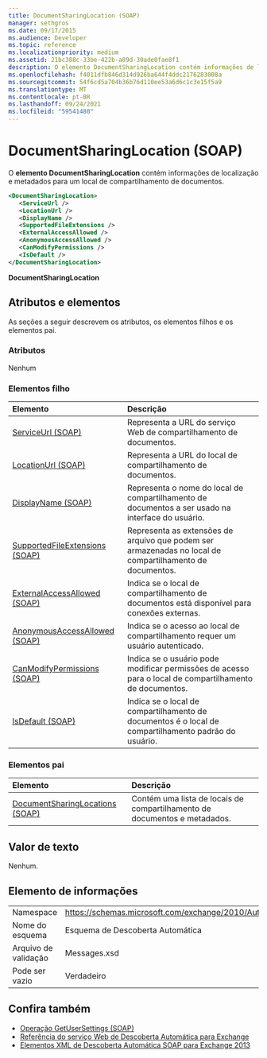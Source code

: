 ```yaml
---
title: DocumentSharingLocation (SOAP)
manager: sethgros
ms.date: 09/17/2015
ms.audience: Developer
ms.topic: reference
ms.localizationpriority: medium
ms.assetid: 21bc388c-33be-422b-a89d-30ade0fae8f1
description: O elemento DocumentSharingLocation contém informações de localização e metadados para um local de compartilhamento de documentos.
ms.openlocfilehash: f4011dfb846d314d926ba644f4ddc2176283008a
ms.sourcegitcommit: 54f6cd5a704b36b76d110ee53a6d6c1c3e15f5a9
ms.translationtype: MT
ms.contentlocale: pt-BR
ms.lasthandoff: 09/24/2021
ms.locfileid: "59541480"
---
```

# <a name="documentsharinglocation-soap"></a>DocumentSharingLocation (SOAP)

O **elemento DocumentSharingLocation** contém informações de localização e metadados para um local de compartilhamento de documentos. 
  
```XML
<DocumentSharingLocation>
   <ServiceUrl />
   <LocationUrl />
   <DisplayName />
   <SupportedFileExtensions />
   <ExternalAccessAllowed />
   <AnonymousAccessAllowed />
   <CanModifyPermissions />
   <IsDefault />
</DocumentSharingLocation>
```

 **DocumentSharingLocation**
## <a name="attributes-and-elements"></a>Atributos e elementos

As seções a seguir descrevem os atributos, os elementos filhos e os elementos pai.
  
### <a name="attributes"></a>Atributos

Nenhum
  
### <a name="child-elements"></a>Elementos filho

|**Elemento**|**Descrição**|
|:-----|:-----|
|[ServiceUrl (SOAP)](serviceurl-soap.md) <br/> |Representa a URL do serviço Web de compartilhamento de documentos.  <br/> |
|[LocationUrl (SOAP)](locationurl-soap.md) <br/> |Representa a URL do local de compartilhamento de documentos.  <br/> |
|[DisplayName (SOAP)](displayname-soap.md) <br/> |Representa o nome do local de compartilhamento de documentos a ser usado na interface do usuário.  <br/> |
|[SupportedFileExtensions (SOAP)](supportedfileextensions-soap.md) <br/> |Representa as extensões de arquivo que podem ser armazenadas no local de compartilhamento de documentos.  <br/> |
|[ExternalAccessAllowed (SOAP)](externalaccessallowed-soap.md) <br/> |Indica se o local de compartilhamento de documentos está disponível para conexões externas.  <br/> |
|[AnonymousAccessAllowed (SOAP)](anonymousaccessallowed-soap.md) <br/> |Indica se o acesso ao local de compartilhamento requer um usuário autenticado.  <br/> |
|[CanModifyPermissions (SOAP)](canmodifypermissions-soap.md) <br/> |Indica se o usuário pode modificar permissões de acesso para o local de compartilhamento de documentos.  <br/> |
|[IsDefault (SOAP)](isdefault-soap.md) <br/> |Indica se o local de compartilhamento de documentos é o local de compartilhamento padrão do usuário.  <br/> |
   
### <a name="parent-elements"></a>Elementos pai

|**Elemento**|**Descrição**|
|:-----|:-----|
|[DocumentSharingLocations (SOAP)](documentsharinglocations-soap.md) <br/> |Contém uma lista de locais de compartilhamento de documentos e metadados.  <br/> |
   
## <a name="text-value"></a>Valor de texto

Nenhum.
  
## <a name="element-information"></a>Elemento de informações

|||
|:-----|:-----|
|Namespace  <br/> |https://schemas.microsoft.com/exchange/2010/Autodiscover  <br/> |
|Nome do esquema  <br/> |Esquema de Descoberta Automática  <br/> |
|Arquivo de validação  <br/> |Messages.xsd  <br/> |
|Pode ser vazio  <br/> |Verdadeiro  <br/> |
   
## <a name="see-also"></a>Confira também

- [Operação GetUserSettings (SOAP)](getusersettings-operation-soap.md)
- [Referência do serviço Web de Descoberta Automática para Exchange](autodiscover-web-service-reference-for-exchange.md)
- [Elementos XML de Descoberta Automática SOAP para Exchange 2013](soap-autodiscover-xml-elements-for-exchange-2013.md)

